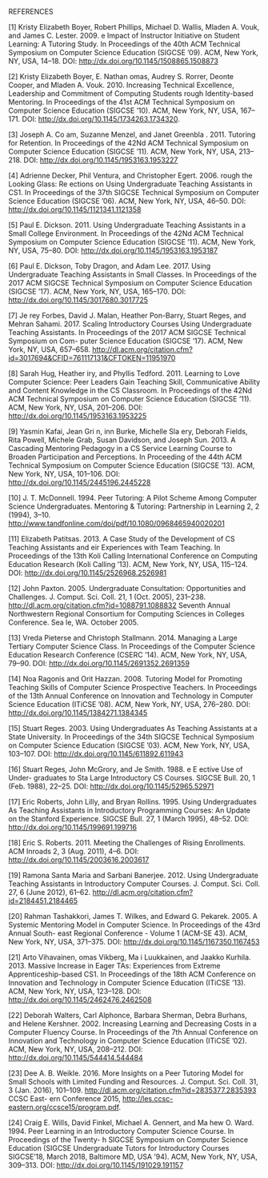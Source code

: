 ---
---

REFERENCES

[1] Kristy Elizabeth Boyer, Robert Phillips, Michael D. Wallis, Mladen A. Vouk, and James C. Lester. 2009. e Impact of Instructor Initiative on Student Learning: A Tutoring Study. In Proceedings of the 40th ACM Technical Symposium on Computer Science Education (SIGCSE ’09). ACM, New York, NY, USA, 14–18. DOI: http://dx.doi.org/10.1145/1508865.1508873

[2] Kristy Elizabeth Boyer, E. Nathan omas, Audrey S. Rorrer, Deonte Cooper, and Mladen A. Vouk. 2010. Increasing Technical Excellence, Leadership and Commitment of Computing Students rough Identity-based Mentoring. In Proceedings of the 41st ACM Technical Symposium on Computer Science Education (SIGCSE ’10). ACM, New York, NY, USA, 167–171. DOI: http://dx.doi.org/10.1145/1734263.1734320.

[3] Joseph A. Co am, Suzanne Menzel, and Janet Greenbla . 2011. Tutoring for Retention. In Proceedings of the 42Nd ACM Technical Symposium on Computer Science Education (SIGCSE ’11). ACM, New York, NY, USA, 213–218. DOI: http://dx.doi.org/10.1145/1953163.1953227

[4] Adrienne Decker, Phil Ventura, and Christopher Egert. 2006. rough the Looking Glass: Re ections on Using Undergraduate Teaching Assistants in CS1. In Proceedings of the 37th SIGCSE Technical Symposium on Computer Science Education (SIGCSE ’06). ACM, New York, NY, USA, 46–50. DOI: http://dx.doi.org/10.1145/1121341.1121358

[5] Paul E. Dickson. 2011. Using Undergraduate Teaching Assistants in a Small College Environment. In Proceedings of the 42Nd ACM Technical Symposium on Computer Science Education (SIGCSE ’11). ACM, New York, NY, USA, 75–80. DOI: http://dx.doi.org/10.1145/1953163.1953187

[6] Paul E. Dickson, Toby Dragon, and Adam Lee. 2017. Using Undergraduate Teaching Assistants in Small Classes. In Proceedings of the 2017 ACM SIGCSE Technical Symposium on Computer Science Education (SIGCSE ’17). ACM, New York, NY, USA, 165–170. DOI: http://dx.doi.org/10.1145/3017680.3017725

[7] Je rey Forbes, David J. Malan, Heather Pon-Barry, Stuart Reges, and Mehran Sahami. 2017. Scaling Introductory Courses Using Undergraduate Teaching Assistants. In Proceedings of the 2017 ACM SIGCSE Technical Symposium on Com- puter Science Education (SIGCSE ’17). ACM, New York, NY, USA, 657–658. http://dl.acm.org/citation.cfm?id=3017694&CFID=761117131&CFTOKEN=11951970

[8] Sarah Hug, Heather iry, and Phyllis Tedford. 2011. Learning to Love Computer Science: Peer Leaders Gain Teaching Skill, Communicative Ability and Content Knowledge in the CS Classroom. In Proceedings of the 42Nd ACM Technical Symposium on Computer Science Education (SIGCSE ’11). ACM, New York, NY, USA, 201–206. DOI: http://dx.doi.org/10.1145/1953163.1953225

[9] Yasmin Kafai, Jean Gri n, inn Burke, Michelle Sla ery, Deborah Fields, Rita Powell, Michele Grab, Susan Davidson, and Joseph Sun. 2013. A Cascading Mentoring Pedagogy in a CS Service Learning Course to Broaden Participation and Perceptions. In Proceeding of the 44th ACM Technical Symposium on Computer Science Education (SIGCSE ’13). ACM, New York, NY, USA, 101–106. DOI: http://dx.doi.org/10.1145/2445196.2445228

[10] J. T. McDonnell. 1994. Peer Tutoring: A Pilot Scheme Among Computer Science Undergraduates. Mentoring & Tutoring: Partnership in Learning 2, 2 (1994), 3–10. http://www.tandfonline.com/doi/pdf/10.1080/0968465940020201

[11] Elizabeth Patitsas. 2013. A Case Study of the Development of CS Teaching Assistants and eir Experiences with Team Teaching. In Proceedings of the 13th Koli Calling International Conference on Computing Education Research (Koli Calling ’13). ACM, New York, NY, USA, 115–124. DOI: http://dx.doi.org/10.1145/2526968.2526981

[12] John Paxton. 2005. Undergraduate Consultation: Opportunities and Challenges. J. Comput. Sci. Coll. 21, 1 (Oct. 2005), 231–238. http://dl.acm.org/citation.cfm?id=1088791.1088832 Seventh Annual Northwestern Regional Consortium for Computing Sciences in Colleges Conference. Sea le, WA. October 2005.

[13] Vreda Pieterse and Christoph Stallmann. 2014. Managing a Large Tertiary Computer Science Class. In Proceedings of the Computer Science Education Research Conference (CSERC ’14). ACM, New York, NY, USA, 79–90. DOI: http://dx.doi.org/10.1145/2691352.2691359

[14] Noa Ragonis and Orit Hazzan. 2008. Tutoring Model for Promoting Teaching Skills of Computer Science Prospective Teachers. In Proceedings of the 13th Annual Conference on Innovation and Technology in Computer Science Education (ITiCSE ’08). ACM, New York, NY, USA, 276–280. DOI: http://dx.doi.org/10.1145/1384271.1384345

[15] Stuart Reges. 2003. Using Undergraduates As Teaching Assistants at a State University. In Proceedings of the 34th SIGCSE Technical Symposium on Computer Science Education (SIGCSE ’03). ACM, New York, NY, USA, 103–107. DOI: http://dx.doi.org/10.1145/611892.611943

[16] Stuart Reges, John McGrory, and Je Smith. 1988. e E ective Use of Under- graduates to Sta Large Introductory CS Courses. SIGCSE Bull. 20, 1 (Feb. 1988), 22–25. DOI: http://dx.doi.org/10.1145/52965.52971

[17] Eric Roberts, John Lilly, and Bryan Rollins. 1995. Using Undergraduates As Teaching Assistants in Introductory Programming Courses: An Update on the Stanford Experience. SIGCSE Bull. 27, 1 (March 1995), 48–52. DOI: http://dx.doi.org/10.1145/199691.199716

[18] Eric S. Roberts. 2011. Meeting the Challenges of Rising Enrollments. ACM Inroads 2, 3 (Aug. 2011), 4–6. DOI: http://dx.doi.org/10.1145/2003616.2003617

[19] Ramona Santa Maria and Sarbani Banerjee. 2012. Using Undergraduate Teaching Assistants in Introductory Computer Courses. J. Comput. Sci. Coll. 27, 6 (June 2012), 61–62. http://dl.acm.org/citation.cfm?id=2184451.2184465

[20] Rahman Tashakkori, James T. Wilkes, and Edward G. Pekarek. 2005. A Systemic Mentoring Model in Computer Science. In Proceedings of the 43rd Annual South- east Regional Conference - Volume 1 (ACM-SE 43). ACM, New York, NY, USA, 371–375. DOI: http://dx.doi.org/10.1145/1167350.1167453

[21] Arto Vihavainen, omas Vikberg, Ma i Luukkainen, and Jaakko Kurhila. 2013. Massive Increase in Eager TAs: Experiences from Extreme Apprenticeship-based CS1. In Proceedings of the 18th ACM Conference on Innovation and Technology in Computer Science Education (ITiCSE ’13). ACM, New York, NY, USA, 123–128. DOI: http://dx.doi.org/10.1145/2462476.2462508

[22] Deborah Walters, Carl Alphonce, Barbara Sherman, Debra Burhans, and Helene Kershner. 2002. Increasing Learning and Decreasing Costs in a Computer Fluency Course. In Proceedings of the 7th Annual Conference on Innovation and Technology in Computer Science Education (ITiCSE ’02). ACM, New York, NY, USA, 208–212. DOI: http://dx.doi.org/10.1145/544414.544484

[23] Dee A. B. Weikle. 2016. More Insights on a Peer Tutoring Model for Small Schools with Limited Funding and Resources. J. Comput. Sci. Coll. 31, 3 (Jan. 2016), 101–109. http://dl.acm.org/citation.cfm?id=2835377.2835393 CCSC East- ern Conference 2015, http://les.ccsc-eastern.org/ccsce15/program.pdf.

[24] Craig E. Wills, David Finkel, Michael A. Gennert, and Ma hew O. Ward. 1994. Peer Learning in an Introductory Computer Science Course. In Proceedings of the Twenty- h SIGCSE Symposium on Computer Science Education (SIGCSE Undergraduate Tutors for Introductory Courses SIGCSE’18, March 2018, Baltimore MD, USA ’94). ACM, New York, NY, USA, 309–313. DOI: http://dx.doi.org/10.1145/191029.191157
